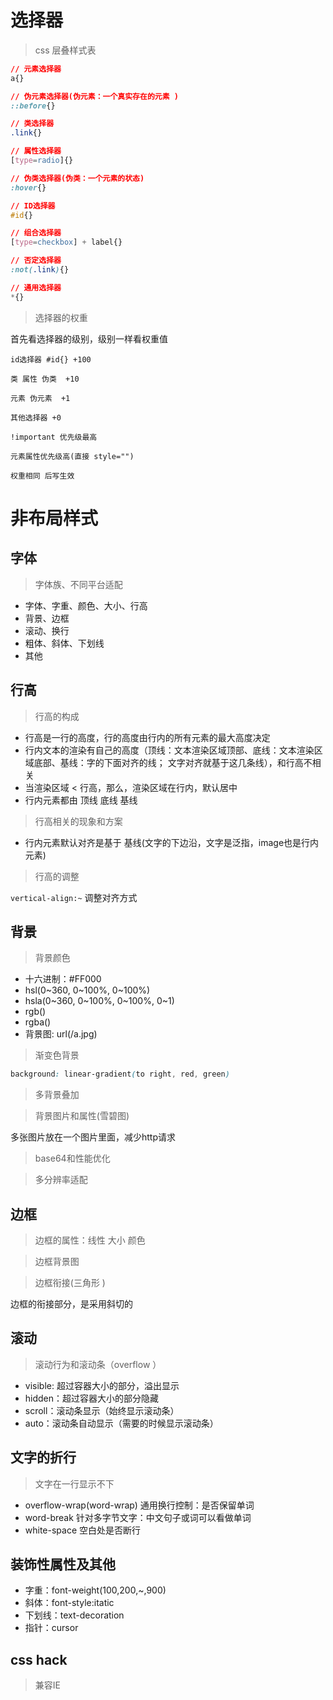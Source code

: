 # 选择器

> css 层叠样式表


```css
// 元素选择器
a{}

// 伪元素选择器(伪元素：一个真实存在的元素 )
::before{}

// 类选择器
.link{}

// 属性选择器
[type=radio]{}

// 伪类选择器(伪类：一个元素的状态)
:hover{}

// ID选择器
#id{}

// 组合选择器
[type=checkbox] + label{}

// 否定选择器
:not(.link){}

// 通用选择器
*{}

```


> 选择器的权重

首先看选择器的级别，级别一样看权重值

```
id选择器 #id{} +100

类 属性 伪类  +10

元素 伪元素  +1

其他选择器 +0

!important 优先级最高

元素属性优先级高(直接 style="")

权重相同 后写生效 
```

# 非布局样式

## 字体

> 字体族、不同平台适配

- 字体、字重、颜色、大小、行高
- 背景、边框
- 滚动、换行
- 粗体、斜体、下划线
- 其他 

## 行高

> 行高的构成

- 行高是一行的高度，行的高度由行内的所有元素的最大高度决定
- 行内文本的渲染有自己的高度（顶线：文本渲染区域顶部、底线：文本渲染区域底部、基线：字的下面对齐的线； 文字对齐就基于这几条线），和行高不相关
- 当渲染区域 <  行高，那么，渲染区域在行内，默认居中
- 行内元素都由 顶线 底线 基线 


> 行高相关的现象和方案

- 行内元素默认对齐是基于 基线(文字的下边沿，文字是泛指，image也是行内元素) 

> 行高的调整

`vertical-align:~` 调整对齐方式

## 背景

> 背景颜色

- 十六进制：#FF000
- hsl(0~360, 0~100%, 0~100%)
- hsla(0~360, 0~100%, 0~100%, 0~1)
- rgb()
- rgba() 
- 背景图: url(/a.jpg)

> 渐变色背景

```css
background: linear-gradient(to right, red, green)
```

> 多背景叠加

> 背景图片和属性(雪碧图)

多张图片放在一个图片里面，减少http请求

> base64和性能优化

> 多分辨率适配

## 边框

> 边框的属性：线性 大小 颜色

> 边框背景图


> 边框衔接(三角形 )

边框的衔接部分，是采用斜切的

## 滚动

> 滚动行为和滚动条（overflow ）

- visible: 超过容器大小的部分，溢出显示
- hidden：超过容器大小的部分隐藏
- scroll：滚动条显示（始终显示滚动条）
- auto：滚动条自动显示（需要的时候显示滚动条）

## 文字的折行

 > 文字在一行显示不下

 - overflow-wrap(word-wrap)  通用换行控制：是否保留单词
 - word-break 针对多字节文字：中文句子或词可以看做单词
 - white-space 空白处是否断行
 

 ## 装饰性属性及其他

 - 字重：font-weight(100,200,~,900)
 - 斜体：font-style:itatic
 - 下划线：text-decoration
 - 指针：cursor

## css hack

> 兼容IE